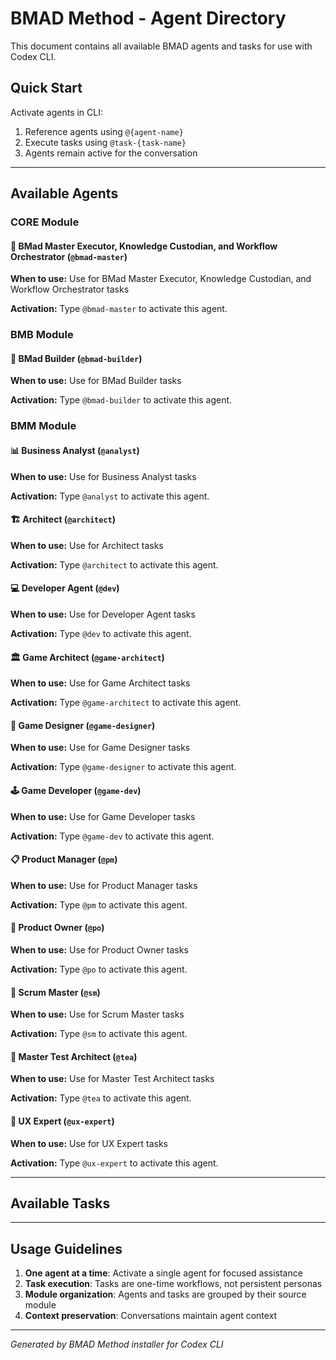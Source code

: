 # BMAD Method - Agent Directory

This document contains all available BMAD agents and tasks for use with Codex CLI.

## Quick Start

Activate agents in CLI:
1. Reference agents using `@{agent-name}`
2. Execute tasks using `@task-{task-name}`
3. Agents remain active for the conversation

---

## Available Agents

### CORE Module

#### 🧙 BMad Master Executor, Knowledge Custodian, and Workflow Orchestrator (`@bmad-master`)

**When to use:** Use for BMad Master Executor, Knowledge Custodian, and Workflow Orchestrator tasks

**Activation:** Type `@bmad-master` to activate this agent.

### BMB Module

#### 🧙 BMad Builder (`@bmad-builder`)

**When to use:** Use for BMad Builder tasks

**Activation:** Type `@bmad-builder` to activate this agent.

### BMM Module

#### 📊 Business Analyst (`@analyst`)

**When to use:** Use for Business Analyst tasks

**Activation:** Type `@analyst` to activate this agent.

#### 🏗️ Architect (`@architect`)

**When to use:** Use for Architect tasks

**Activation:** Type `@architect` to activate this agent.

#### 💻 Developer Agent (`@dev`)

**When to use:** Use for Developer Agent tasks

**Activation:** Type `@dev` to activate this agent.

#### 🏛️ Game Architect (`@game-architect`)

**When to use:** Use for Game Architect tasks

**Activation:** Type `@game-architect` to activate this agent.

#### 🎲 Game Designer (`@game-designer`)

**When to use:** Use for Game Designer tasks

**Activation:** Type `@game-designer` to activate this agent.

#### 🕹️ Game Developer (`@game-dev`)

**When to use:** Use for Game Developer tasks

**Activation:** Type `@game-dev` to activate this agent.

#### 📋 Product Manager (`@pm`)

**When to use:** Use for Product Manager tasks

**Activation:** Type `@pm` to activate this agent.

#### 📝 Product Owner (`@po`)

**When to use:** Use for Product Owner tasks

**Activation:** Type `@po` to activate this agent.

#### 🏃 Scrum Master (`@sm`)

**When to use:** Use for Scrum Master tasks

**Activation:** Type `@sm` to activate this agent.

#### 🧪 Master Test Architect (`@tea`)

**When to use:** Use for Master Test Architect tasks

**Activation:** Type `@tea` to activate this agent.

#### 🎨 UX Expert (`@ux-expert`)

**When to use:** Use for UX Expert tasks

**Activation:** Type `@ux-expert` to activate this agent.

---

## Available Tasks

---

## Usage Guidelines

1. **One agent at a time**: Activate a single agent for focused assistance
2. **Task execution**: Tasks are one-time workflows, not persistent personas
3. **Module organization**: Agents and tasks are grouped by their source module
4. **Context preservation**: Conversations maintain agent context

---

*Generated by BMAD Method installer for Codex CLI*
